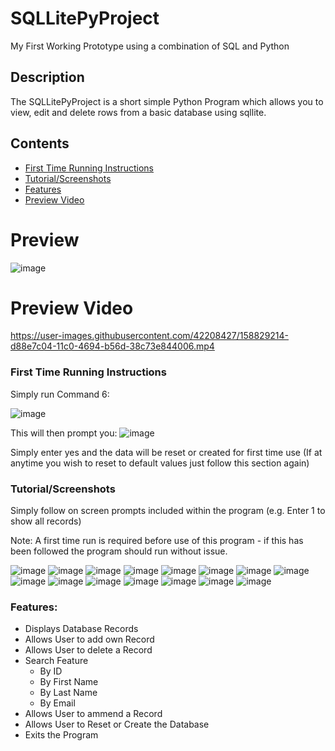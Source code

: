 # SQLLitePyProject
My First Working Prototype using a combination of SQL and Python

## Description

The SQLLitePyProject is a short simple Python Program which allows you to view, edit and delete rows from a basic database using sqllite. 

## Contents

- [First Time Running Instructions](##First-Time-Running-Instructions)
- [Tutorial/Screenshots](##Tutorial/Screenshots)
- [Features](##Features)
- [Preview Video](#Preview-Video)

# Preview
![image](https://user-images.githubusercontent.com/42208427/158641965-20c6db41-4247-4cb5-b1a5-72ea08565b5b.png)

# Preview Video
https://user-images.githubusercontent.com/42208427/158829214-d88e7c04-11c0-4694-b56d-38c73e844006.mp4

### First Time Running Instructions

Simply run Command 6:

![image](https://user-images.githubusercontent.com/42208427/158633701-7222b7d7-1420-4890-a1d1-6e9f2c33a973.png)

This will then prompt you:
![image](https://user-images.githubusercontent.com/42208427/158633908-ad62a8e6-9143-4038-8373-c9e88f49ee32.png)

Simply enter yes and the data will be reset or created for first time use (If at anytime you wish to reset to default values just follow this section again)

### Tutorial/Screenshots

Simply follow on screen prompts included within the program (e.g. Enter 1 to show all records)

Note: A first time run is required before use of this program - if this has been followed the program should run without issue.

![image](https://user-images.githubusercontent.com/42208427/158637412-a8b5a312-1542-450b-905d-e18f7f54f989.png)
![image](https://user-images.githubusercontent.com/42208427/158637568-17162415-eb16-4276-ab17-cbb942519604.png)
![image](https://user-images.githubusercontent.com/42208427/158637621-f1022f72-d53d-4e7b-b7b1-dcb418ad3dde.png)
![image](https://user-images.githubusercontent.com/42208427/158637778-8c01c54b-5fba-4ead-974c-4a4666e63584.png)
![image](https://user-images.githubusercontent.com/42208427/158637839-21118ab8-f9e1-4f16-9fc1-b1f00f7ee5c7.png)
![image](https://user-images.githubusercontent.com/42208427/158637918-3b738cd8-e46e-4d06-b497-acbb77086a70.png)
![image](https://user-images.githubusercontent.com/42208427/158638055-0978e11c-6abf-4793-9ba2-0c265129516c.png)
![image](https://user-images.githubusercontent.com/42208427/158638148-85adcd3d-6243-47c6-940d-27c7528c6079.png)
![image](https://user-images.githubusercontent.com/42208427/158638287-b87b07f5-0e17-4665-ab00-c2499c1bec71.png)
![image](https://user-images.githubusercontent.com/42208427/158638354-57146894-de38-43b3-a566-66d75faf0b33.png)
![image](https://user-images.githubusercontent.com/42208427/158638949-6e588451-4e1c-4ea2-9120-50588acc37f4.png)
![image](https://user-images.githubusercontent.com/42208427/158639282-b42ccc9c-5fff-4995-a590-955aa6c9e89c.png)
![image](https://user-images.githubusercontent.com/42208427/158640422-e4fb88f4-4334-45cc-b7ba-1f5e8c49cb60.png)
![image](https://user-images.githubusercontent.com/42208427/158640539-591f7abf-552f-48a6-b98c-70f262a344cc.png)
![image](https://user-images.githubusercontent.com/42208427/158640605-48f82811-821b-461d-9c6e-1b6c1f3d4545.png)

### Features:
- Displays Database Records
- Allows User to add own Record
- Allows User to delete a Record
- Search Feature
  - By ID
  - By First Name
  - By Last Name
  - By Email
- Allows User to ammend a Record
- Allows User to Reset or Create the Database
- Exits the Program
